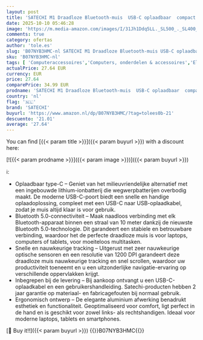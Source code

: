 ```yaml
---
layout: post
title: 'SATECHI M1 Draadloze Bluetooth-muis  USB-C oplaadbaar  compact en draagbaar  voor MacBook Air & Pro M4  iPad Air & Pro M4 M3  iPad Mini  Mac Mini  iMac  Windows & meer – Spacegrijs'
date: 2025-10-10 05:46:28
image: 'https://m.media-amazon.com/images/I/31Jh1Ddq5LL._SL500_._SL400_.jpg'
comments: true
category: ofertas
author: 'tole.es'
slug: 'B07NYB3HMC-nl SATECHI M1 Draadloze Bluetooth-muis USB-C oplaadbaar...'
sku: 'B07NYB3HMC-nl'
tags: [ 'Computeraccessoires','Computers, onderdelen & accessoires','Elektronica','Muizen','Toetsenborden, muizen & invoerapparaten','satechi','🇳🇱', ]
actualPrice: 27.64 EUR
currency: EUR
price: 27.64
comparePrice: 34.99 EUR
prodname: 'SATECHI M1 Draadloze Bluetooth-muis  USB-C oplaadbaar  compact en draagbaar  voor MacBook Air & Pro M4  iPad Air & Pro M4 M3  iPad Mini  Mac Mini  iMac  Windows & meer – Spacegrijs'
country: 'nl'
flag: '🇳🇱'
brand: 'SATECHI'
buyurl: 'https://www.amazon.nl/dp/B07NYB3HMC/?tag=tolees0b-21'
descuento: '21.01'
average: '27.64'
---
```


You can find [{{< param title >}}]({{< param buyurl >}}) with a discount here:

[![{{< param prodname >}}]({{< param image >}})]({{< param buyurl >}})

ℹ️:

- Oplaadbaar type-C – Geniet van het milieuvriendelijke alternatief met een ingebouwde lithium-ionbatterij die wegwerpbatterijen overbodig maakt. De moderne USB-C-poort biedt een snelle en handige oplaadoplossing, compleet met een USB-C naar USB-oplaadkabel, zodat je muis altijd klaar is voor gebruik.
- Bluetooth 5.0-connectiviteit – Maak naadloos verbinding met elk Bluetooth-apparaat binnen een straal van 10 meter dankzij de nieuwste Bluetooth 5.0-technologie. Dit garandeert een stabiele en betrouwbare verbinding, waardoor het de perfecte draadloze muis is voor laptops, computers of tablets, voor moeiteloos multitasken.
- Snelle en nauwkeurige tracking – Uitgerust met zeer nauwkeurige optische sensoren en een resolutie van 1200 DPI garandeert deze draadloze muis nauwkeurige tracking en snel scrollen, waardoor uw productiviteit toeneemt en u een uitzonderlijke navigatie-ervaring op verschillende oppervlakken krijgt.
- Inbegrepen bij de levering – Bij aankoop ontvangt u een USB-C-oplaadkabel en een gebruikershandleiding. Satechi-producten hebben 2 jaar garantie op materiaal- en fabricagefouten bij normaal gebruik.
- Ergonomisch ontwerp – De elegante aluminium afwerking benadrukt esthetiek en functionaliteit. Geoptimaliseerd voor comfort, ligt perfect in de hand en is geschikt voor zowel links- als rechtshandigen. Ideaal voor moderne laptops, tablets en smartphones.

[🛒 Buy it!!]({{< param buyurl >}})
{{<world>}}B07NYB3HMC{{</world>}}
